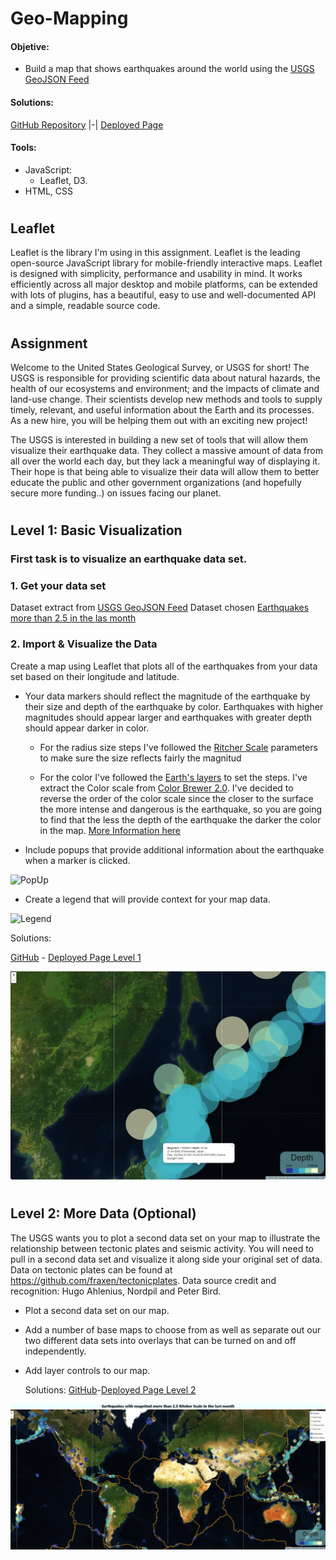 # Geo-Mapping
   #### Objetive:
   - Build a map that shows earthquakes around the world using the [USGS GeoJSON Feed](http://earthquake.usgs.gov/earthquakes/feed/v1.0/geojson.php)
   #### Solutions:
   [GitHub Repository](https://github.com/LF-Ruiz/leaflet-challenge) |-|
   [Deployed Page](https://lf-ruiz.github.io/leaflet-challenge/)

   #### Tools:
   - JavaScript:
      - Leaflet, D3.
   - HTML, CSS
#
## Leaflet
Leaflet is the library I'm using in this assignment. Leaflet is the leading open-source JavaScript library for mobile-friendly interactive maps. Leaflet is designed with simplicity, performance and usability in mind. It works efficiently across all major desktop and mobile platforms, can be extended with lots of plugins, has a beautiful, easy to use and well-documented API and a simple, readable source code.
#
## Assignment
Welcome to the United States Geological Survey, or USGS for short! The USGS is responsible for providing scientific data about natural hazards, the health of our ecosystems and environment; and the impacts of climate and land-use change. Their scientists develop new methods and tools to supply timely, relevant, and useful information about the Earth and its processes. As a new hire, you will be helping them out with an exciting new project!

The USGS is interested in building a new set of tools that will allow them visualize their earthquake data. They collect a massive amount of data from all over the world each day, but they lack a meaningful way of displaying it. Their hope is that being able to visualize their data will allow them to better educate the public and other government organizations (and hopefully secure more funding..) on issues facing our planet.
#

## Level 1: Basic Visualization

### First task is to visualize an earthquake data set.

### 1. **Get your data set**
   Dataset extract from [USGS GeoJSON Feed](http://earthquake.usgs.gov/earthquakes/feed/v1.0/geojson.php)
   Dataset chosen [Earthquakes more than 2.5 in the las month](https://earthquake.usgs.gov/earthquakes/feed/v1.0/summary/2.5_month.geojson)


### 2. **Import & Visualize the Data**

   Create a map using Leaflet that plots all of the earthquakes from your data set based on their longitude and latitude.

   * Your data markers should reflect the magnitude of the earthquake by their size and  depth of the earthquake by color. Earthquakes with higher magnitudes should appear larger and earthquakes with greater depth should appear darker in color.

      - For the radius size steps I've followed the [Ritcher Scale](http://www.geo.mtu.edu/UPSeis/magnitude.html) parameters to make sure the size reflects fairly the magnitud

      - For the color I've followed the [Earth's layers](https://en.wikipedia.org/wiki/Structure_of_Earth) to set the steps.
      I've extract the Color scale from [Color Brewer 2.0](https://colorbrewer2.org/#type=sequential&scheme=YlGnBu&n=5).
      I've decided to reverse the order of the color scale since the closer to the surface the more intense and dangerous is the earthquake, 
      so you are going to find that the less the depth of the earthquake the darker the color in the map. [More Information here](https://www.usgs.gov/natural-hazards/earthquake-hazards/science/earthquake-magnitude-energy-release-and-shaking-intensity?qt-science_center_objects=0#qt-science_center_objects)

   * Include popups that provide additional information about the earthquake when a marker is clicked.
   
   ![PopUp]('/images/popUp.jpg')


   * Create a legend that will provide context for your map data.
   
   ![Legend]("./images/legend.jpg")


   Solutions:

   [GitHub](https://github.com/LF-Ruiz/leaflet-challenge/blob/main/Level1/static/js/level1.js) - [Deployed Page Level 1](https://lf-ruiz.github.io/leaflet-challenge/Level1/index.html)

   ![Level1](/images/level1.jpg)
#
## Level 2: More Data (Optional)

The USGS wants you to plot a second data set on your map to illustrate the relationship between tectonic plates and seismic activity. You will need to pull in a second data set and visualize it along side your original set of data. Data on tectonic plates can be found at <https://github.com/fraxen/tectonicplates>. Data source credit and recognition: Hugo Ahlenius, Nordpil and Peter Bird.

* Plot a second data set on our map.

* Add a number of base maps to choose from as well as separate out our two different data sets into overlays that can be turned on and off independently.

* Add layer controls to our map.

   Solutions: [GitHub](https://github.com/LF-Ruiz/leaflet-challenge/blob/main/static/js/logic.js)-[Deployed Page Level 2](https://lf-ruiz.github.io/leaflet-challenge/)

![LevelTwoPicture](./images/level2.jpg)
#
